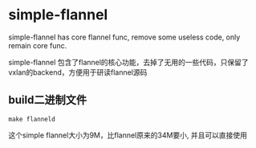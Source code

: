# simple-flannel
simple-flannel has core flannel func, remove some useless code, only remain core func.

simple-flannel 包含了flannel的核心功能，去掉了无用的一些代码，只保留了vxlan的backend，方便用于研读flannel源码

## build二进制文件
`make flanneld`

这个simple flannel大小为9M，比flannel原来的34M要小, 并且可以直接使用



